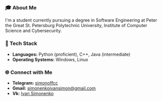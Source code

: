 ### 🎓 About Me
I'm a student currently pursuing a degree in Software Engineering at Peter the Great St. Petersburg Polytechnic University, Institute of Computer Science and Cybersecurity.

### 🚀 Tech Stack
- **Languages:** Python (proficient), C++, Java (intermediate)
- **Operating Systems:** Windows, Linux

### 🌐 Connect with Me
- **Telegram:** [simonoffcc](https://t.me/simonoffcc)
- **Gmail:** simonenkoivansimon@gmail.com
- **Vk:** [Ivan Simonenko](https://vk.com/simonoffcc)
